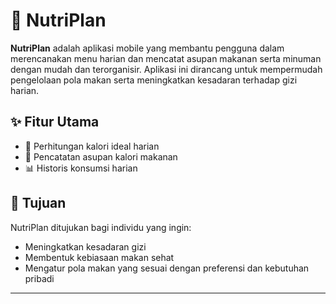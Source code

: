 # 🥗 NutriPlan

**NutriPlan** adalah aplikasi mobile yang membantu pengguna dalam merencanakan menu harian dan mencatat asupan makanan serta minuman dengan mudah dan terorganisir. Aplikasi ini dirancang untuk mempermudah pengelolaan pola makan serta meningkatkan kesadaran terhadap gizi harian.

## ✨ Fitur Utama

- 📅 Perhitungan kalori ideal harian
- 📝 Pencatatan asupan kalori makanan
- 📊 Historis konsumsi harian

## 🎯 Tujuan

NutriPlan ditujukan bagi individu yang ingin:
- Meningkatkan kesadaran gizi
- Membentuk kebiasaan makan sehat
- Mengatur pola makan yang sesuai dengan preferensi dan kebutuhan pribadi

---